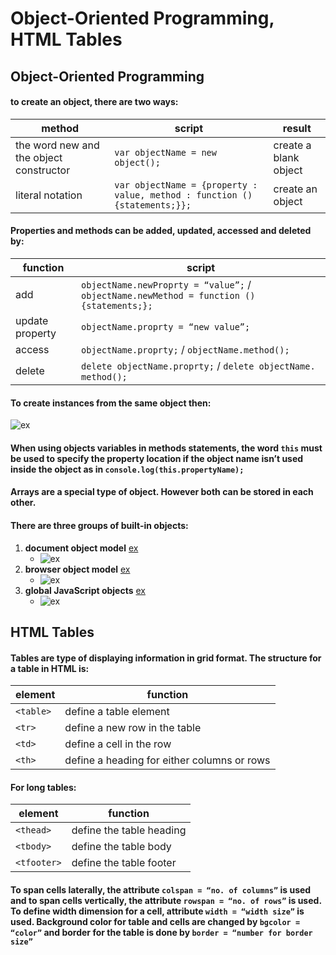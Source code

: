 # Object-Oriented Programming, HTML Tables
## Object-Oriented Programming
#### to create an object, there are two ways:

| method | script | result |
| ------ | ------ | ------ |
| the word new and the object constructor | `var objectName = new object();` | create a blank object |
| literal notation | `var objectName = {property : value, method : function (){statements;}};` | create an object |

#### Properties and methods can be added, updated, accessed and deleted by:

| function | script |
| -------- | ------ |
| add | `objectName.newProprty = “value”;` / `objectName.newMethod = function () {statements;};` |
| update property | `objectName.proprty = “new value”;`
| access | `objectName.proprty;` / `objectName.method();` |
| delete | `delete objectName.proprty;` / `delete objectName. method();` |

#### To create instances from the same object then:

![ex](https://i.ibb.co/ZBDrfJX/1.jpg) 

#### When using objects variables in methods statements, the word `this` must be used to specify the property location if the object name isn’t used inside the object as in `console.log(this.propertyName);`
#### Arrays are a special type of object. However both can be stored in each other.
#### There are three groups of built-in objects:
 1. **document object model** [ex](https://i.ibb.co/D47ZZXD/dom2.jpg)
    - ![ex](https://i.ibb.co/j6SryBQ/dom.jpg)   
 2. **browser object model** [ex](https://i.ibb.co/GQD70w1/bom2.jpg)
    - ![ex](https://i.ibb.co/82LkvrV/bom.jpg)
 3. **global JavaScript objects** [ex](https://i.ibb.co/P6pS55T/gjo-math.jpg)
    - ![ex](https://i.ibb.co/kDX2Bn7/gjo.jpg)

## HTML Tables
#### Tables are type of displaying information in grid format. The structure for a table in HTML is:

| element | function |
| ------- | -------- |
| `<table>` | define a table element |
| `<tr>` | define a new row in the table |
| `<td>` | define a cell in the row |
| `<th>` | define a heading for either columns or rows |

#### For long tables:

| element | function |
| ------- | -------- |
| `<thead>` | define the table heading |
| `<tbody>` | define the table body |
| `<tfooter>` | define the table footer |

#### To span cells laterally, the attribute `colspan = “no. of columns”` is used and to span cells vertically, the attribute `rowspan = “no. of rows”` is used. To define width dimension for a cell, attribute `width = “width size”` is used. Background color for table and cells are changed by `bgcolor = “color”` and border for the table is done by `border = “number for border size”`
